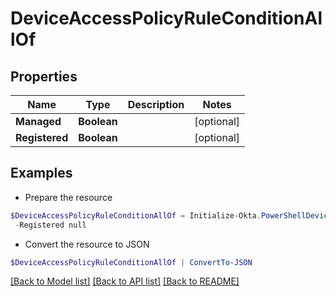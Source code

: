 # DeviceAccessPolicyRuleConditionAllOf
## Properties

Name | Type | Description | Notes
------------ | ------------- | ------------- | -------------
**Managed** | **Boolean** |  | [optional] 
**Registered** | **Boolean** |  | [optional] 

## Examples

- Prepare the resource
```powershell
$DeviceAccessPolicyRuleConditionAllOf = Initialize-Okta.PowerShellDeviceAccessPolicyRuleConditionAllOf  -Managed null `
 -Registered null
```

- Convert the resource to JSON
```powershell
$DeviceAccessPolicyRuleConditionAllOf | ConvertTo-JSON
```

[[Back to Model list]](../README.md#documentation-for-models) [[Back to API list]](../README.md#documentation-for-api-endpoints) [[Back to README]](../README.md)

